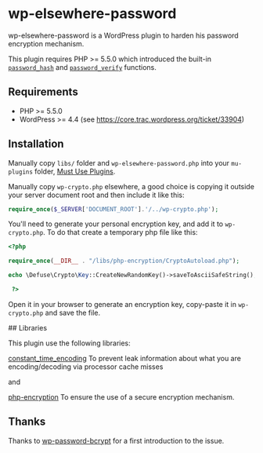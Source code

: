 # wp-elsewhere-password

wp-elsewhere-password is a WordPress plugin to harden his password encryption mechanism.

This plugin requires PHP >= 5.5.0 which introduced the built-in [`password_hash`](http://php.net/manual/en/function.password-hash.php) and [`password_verify`](http://php.net/manual/en/function.password-verify.php) functions.

## Requirements

* PHP >= 5.5.0
* WordPress >= 4.4 (see https://core.trac.wordpress.org/ticket/33904)

## Installation

Manually copy `libs/` folder and `wp-elsewhere-password.php` into your `mu-plugins` folder, [Must Use Plugins](https://codex.wordpress.org/Must_Use_Plugins).

Manually copy `wp-crypto.php` elsewhere, a good choice is copying it outside your server document root and then include it like this:

```php
require_once($_SERVER['DOCUMENT_ROOT'].'/../wp-crypto.php');
```

You'll need to generate your personal encryption key, and add it to `wp-crypto.php`. To do that create a temporary php file like this:

```php
<?php

require_once(__DIR__ . "/libs/php-encryption/CryptoAutoload.php");

echo \Defuse\Crypto\Key::CreateNewRandomKey()->saveToAsciiSafeString();

 ?>
```

Open it in your browser to generate an encryption key, copy-paste it in `wp-crypto.php` and save the file.

## Libraries

This plugin use the following libraries:

[constant_time_encoding](https://github.com/paragonie/constant_time_encoding/tree/v1.x) To prevent leak information about what you are encoding/decoding via processor cache misses

and

[php-encryption](https://github.com/defuse/php-encryption) To ensure the use of a secure encryption mechanism.

## Thanks

Thanks to [wp-password-bcrypt](https://github.com/roots/wp-password-bcrypt) for a first introduction to the issue.
